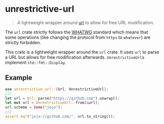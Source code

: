 # unrestrictive-url

> A lightweight wrapper around [url](https://crates.io/crates/url) to allow for free URL modification.

The `url` crate strictly follows the [WHATWG](https://url.spec.whatwg.org/) standard which means that some operations (like changing the protocol from `https` to `whatever`) are strictly forbidden.

This crate is a lightweight wrapper around the `url` crate. It uses `url` to parse a URL but allows for free modification afterwards. `UnrestrictiveUrl`s implement `std::fmt::Display`.

## Example

```rust
use unrestrictive_url::{Url, UnrestrictiveUrl};
///
let url = Url::parse("https://github.com").unwrap();
let mut url = UnrestrictiveUrl::from(&url);
url.scheme = Some("jojo");
///
assert_eq!("jojo://github.com/", url.to_string());
```
